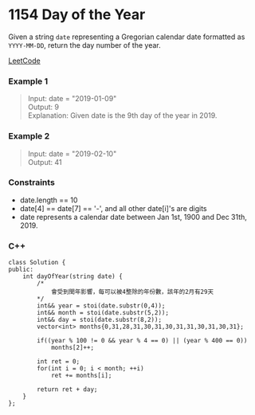 # 1154 Day of the Year

Given a string `date` representing a Gregorian calendar date formatted as `YYYY-MM-DD`, return the day number of the year.
 
[LeetCode](https://leetcode.cn/problems/dota2-senate/)

### Example 1

>Input: date = "2019-01-09"  
Output: 9  
Explanation: Given date is the 9th day of the year in 2019.  

### Example 2

>Input: date = "2019-02-10"  
Output: 41  

### Constraints

* date.length == 10
* date[4] == date[7] == '-', and all other date[i]'s are digits
* date represents a calendar date between Jan 1st, 1900 and Dec 31th, 2019.

### C++ 

```
class Solution {
public:
    int dayOfYear(string date) {
        /*
            會受到閏年影響，每可以被4整除的年份數，該年的2月有29天
        */
        int&& year = stoi(date.substr(0,4));
        int&& month = stoi(date.substr(5,2));
        int&& day = stoi(date.substr(8,2));
        vector<int> months{0,31,28,31,30,31,30,31,31,30,31,30,31};      
        
        if((year % 100 != 0 && year % 4 == 0) || (year % 400 == 0))
            months[2]++;         

        int ret = 0;
        for(int i = 0; i < month; ++i)
            ret += months[i];

        return ret + day;
    }
};
```